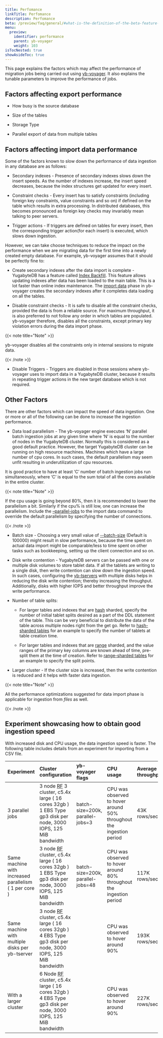 ```yaml
---
title: Perfomance
linkTitle: Perfomance
description: Perfomance
beta: /preview/faq/general/#what-is-the-definition-of-the-beta-feature-tag
menu:
  preview:
    identifier: performance
    parent: yb-voyager
    weight: 103
isTocNested: true
showAsideToc: true
---
```



This page explains the factors which may affect the performance of migration jobs being carried out using [yb-voyager](https://github.com/yugabyte/yb-voyager). It also explains the tunable parameters to improve the performance of jobs.

## Factors affecting export performance

- How busy is the source database

- Size of the tables

- Storage Type

- Parallel export of data from multiple tables

## Factors affecting import data performance

Some of the factors known to slow down the performance of data ingestion in any database are as follows:

- Secondary indexes - Presence of secondary indexes slows down the insert speeds. As the number of indexes increase, the insert speed decreases, because the index structures get updated for every insert.

- Constraint checks  - Every insert has to satisfy constraints (including foreign key constraints, value constraints and so on) if defined on the table which results in extra processing. In distributed databases, this becomes pronounced as foreign key checks may invariably mean talking to peer servers.

- Trigger actions - If triggers are defined on tables for every insert, then the corresponding trigger action(for each insert) is executed, which slows down ingestion.

However, we can take choose techniques to reduce the impact on the performance when we are migrating data for the first time into a newly created empty database. For example, yb-voyager assumes that it should be perfectly fine to:

- Create secondary indexes after the data import is complete - YugabyteDB has a feature called [Index Backfill](https://github.com/yugabyte/yugabyte-db/blob/master/architecture/design/online-index-backfill.md). This feature allows updating indexes after data has been loaded to the main table. This is a lot faster than online index maintenance. The [import data](../../yb-voyager/migrate-steps/#import-data) phase in yb-voyager creates the secondary indexes after it completes data loading on all the tables.

- Disable constraint checks - It is safe to disable all the constraint checks, provided the data is from a reliable source. For maximum throughput, it is also preferred to not follow any order in which tables are populated. yb-voyager therefore, disables all the constraints, except primary key violation errors during the data import phase.

{{< note title="Note" >}}

yb-voyager disables all the constraints only in internal sessions to migrate data.

{{< /note >}}

- Disable Triggers - Triggers are disabled in those sessions where yb-voyager uses to import data in a YugabyteDB cluster, because it results in repeating trigger actions in the new target database which is not required.

## Other Factors

There are other factors which can impact the speed of data ingestion. One or more or all of the following can be done to increase the ingestion performance.

- Data load parallelism - The yb-voyager engine executes ‘N’ parallel batch ingestion jobs at any given time where ‘N’ is equal to the number of nodes in the YugabyteDB cluster. Normally this is considered as a good default practice. However, the target YugabyteDB cluster can be running on high resource machines. Machines which have a large number of cpu cores. In such cases, the default parallelism may seem unfit resulting in underutilization of cpu resources.

It is good practice to have at least ‘C’ number of batch ingestion jobs run simultaneously, where ‘C’ is equal to the sum total of all the cores available in the entire cluster.

{{< note title="Note" >}}

If the cpu usage is going beyond 80%, then it is recommended to lower the parallelism a bit. Similarly if the cpu% is still low, one can increase the parallelism. Include the [–parallel-jobs](../../yb-voyager/yb-voyager-cli/#parallel-jobs) to the import data command to override the default parallelism by specifying the number of connections.

{{< /note >}}

- Batch size - Choosing a very small value of [--batch-size](../../yb-voyager/yb-voyager-cli/#batch-size) (Default is 100000) might result in slow performance, because the time spent on actual data import might be comparable/less to time spent on other tasks such as bookkeeping, setting up the client connection and so on.

- Disk write contention - YugabyteDB servers can be passed with one or multiple disk volumes to store tablet data. If all the tablets are writing to a single disk, then write contention can slow down the ingestion speed. In such cases, configuring the [yb-tservers](../../../reference/configuration/yb-tserver/) with multiple disks helps in reducing the disk write contention; thereby increasing the throughput. Additionally, disks with higher IOPS and better throughput improve the write performance.

- Number of table splits:

  - For larger tables and indexes that are [hash](../../../architecture/docdb-sharding/sharding/#hash-sharding) sharded, specify the number of initial tablet splits desired as a part of the DDL statement of the table. This can be very beneficial to distribute the data of the table across multiple nodes right from the get go. Refer to [hash-sharded tables](../../../architecture/docdb-sharding/tablet-splitting/#hash-sharded-tables) for an example to specify the number of tablets at table creation time.

  - For larger tables and indexes that are [range](../../../architecture/docdb-sharding/sharding/#range-sharding) sharded, and the value ranges of the primary key columns are known ahead of time, pre-split them at the time of creation. Refer to [range-sharded tables](../../../architecture/docdb-sharding/tablet-splitting/#hash-sharded-tables) for an example to specify the split points.

- Larger cluster - If the cluster size is increased, then the write contention is reduced and it helps with faster data ingestion.

{{< note title="Note" >}}

All the performance optimizations suggested for data import phase is applicable for ingestion from _files_ as well.

{{< /note >}}

## Experiment showcasing how to obtain good ingestion speed

With increased disk and CPU usage, the data ingestion speed is faster.
The following table includes details from an experiment for importing from a CSV file.

| Experiment | Cluster configuration | yb-voyager flags | CPU usage | Average throughput |
| :---------- | :------------------- | :--------------- | :-------- | :----------------- |
| 3 parallel jobs | 3 node [RF](../../../architecture/docdb-replication/replication/#replication-factor) 3 cluster, c5.4x large ( 16 cores 32gb ) <br> 1 EBS Type gp3 disk per node, 3000 IOPS, 125 MiB bandwidth | batch-size=200k, parallel-jobs=3 | CPU was observed to hover around 50% throughout the ingestion period | 43K rows/sec |
| Same machine with increased parallelism ( 1 per core ) | 3 node [RF](../../../architecture/docdb-replication/replication/#replication-factor) cluster, c5.4x large ( 16 cores 32gb ) <br> 1 EBS Type gp3 disk per node, 3000 IOPS, 125 MiB bandwidth | batch-size=200k, parallel-jobs=48 | CPU was observed to hover around 80% throughout the ingestion period | 117K rows/sec | -->
| Same machine with multiple disks per yb-tserver | 3 node [RF](../../../architecture/docdb-replication/replication/#replication-factor) cluster, c5.4x large ( 16 cores 32gb ) <br> 4 EBS Type gp3 disk per node, 3000 IOPS, 125 MiB bandwidth | | CPU was observed to hover around 90% | 193K rows/sec |
| With a larger cluster | 6 Node [RF](../../../architecture/docdb-replication/replication/#replication-factor) cluster, c5.4x large ( 16 cores 32gb ) <br> 4 EBS Type gp3 disk per node, 3000 IOPS, 125 MiB bandwidth | | CPU was observed to hover around 90% | 227K rows/sec |
